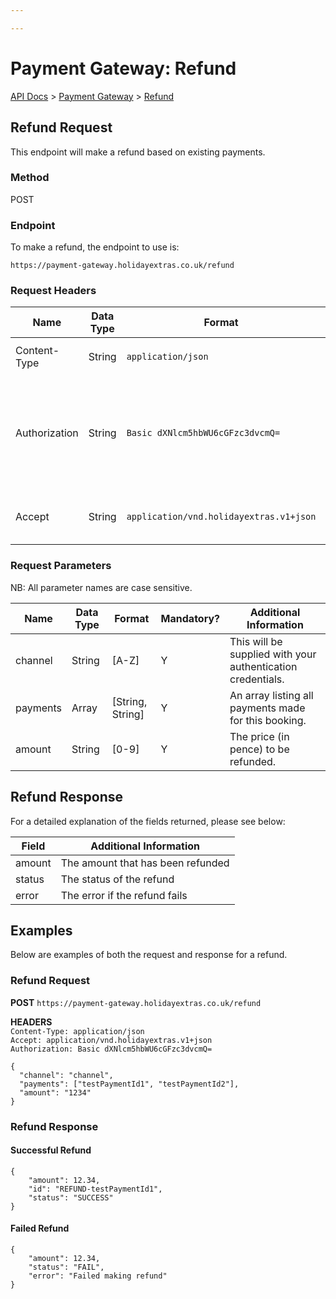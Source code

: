 ```yaml
---

---
```


# Payment Gateway: Refund

[API Docs](/) > [Payment Gateway](/payment-gateway/) > [Refund](/payment-gateway/refund)

## Refund Request

This endpoint will make a refund based on existing payments.

### Method

POST

### Endpoint

To make a refund, the endpoint to use is:

```
https://payment-gateway.holidayextras.co.uk/refund
```

### Request Headers

| Name  | Data Type | Format | Mandatory? | Additional Information |
| ----  | --------- | ------ | ---------- | ---------------------- |
| Content-Type | String | `application/json` | Y | This should always be `application/json` |
| Authorization   | String | `Basic dXNlcm5hbWU6cGFzc3dvcmQ=` | Y | Base64 encoded string for the `username:password` credentials which will be created and provided to you. This header is required with every request.|
| Accept | String | `application/vnd.holidayextras.v1+json` | N | To use a different version please provide a different value. |

### Request Parameters

NB: All parameter names are case sensitive.

 | Name  | Data Type | Format | Mandatory? | Additional Information |
 | ----  | --------- | ------ | ---------- | ---------------------- |
 | channel | String | [A-Z] | Y | This will be supplied with your authentication credentials. |
 | payments | Array | [String, String] | Y | An array listing all payments made for this booking. |
 | amount | String | [0-9] | Y | The price (in pence) to be refunded. |

## Refund Response

For a detailed explanation of the fields returned, please see below:

 | Field | Additional Information |
 | ----- | ---------------------- |
 | amount | The amount that has been refunded |
 | status | The status of the refund |
 | error | The error if the refund fails |

## Examples

Below are examples of both the request and response for a refund.

### Refund Request

**POST**  `https://payment-gateway.holidayextras.co.uk/refund`

**HEADERS** <br />
`Content-Type: application/json` <br />
`Accept: application/vnd.holidayextras.v1+json` <br />
`Authorization: Basic dXNlcm5hbWU6cGFzc3dvcmQ=`

```
{
  "channel": "channel",
  "payments": ["testPaymentId1", "testPaymentId2"],
  "amount": "1234"
}
```

### Refund Response

#### Successful Refund
```
{
    "amount": 12.34,
    "id": "REFUND-testPaymentId1",
    "status": "SUCCESS"
}
```

#### Failed Refund

```
{
    "amount": 12.34,
    "status": "FAIL",
    "error": "Failed making refund"
}
```
